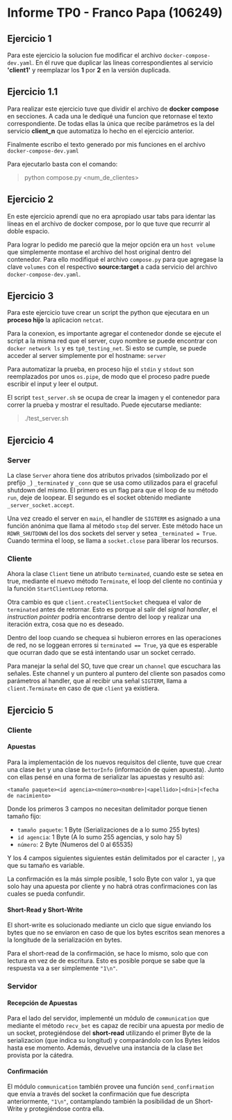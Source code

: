 # Informe TP0 - Franco Papa (106249)

## Ejercicio 1
Para este ejercicio la solucion fue modificar el archivo `docker-compose-dev.yaml`. En él ruve que duplicar las lineas correspondientes al servicio **'client1'** y reemplazar los **1** por **2** en la versión duplicada.

## Ejercicio 1.1
Para realizar este ejercicio tuve que dividir el archivo de **docker compose** en secciones. A cada una le dediqué una funcion que retornase el texto correspondiente.
De todas ellas la única que recibe parámetros es la del servicio **client_n** que automatiza lo hecho en el ejercicio anterior. 

Finalmente escribo el texto generado por mis funciones en el archivo `docker-compose-dev.yaml`

Para ejecutarlo basta con el comando:
> python compose.py \<num_de_clientes>

## Ejercicio 2
En este ejercicio aprendí que no era apropiado usar tabs para identar las líneas en el archivo de docker compose, por lo que tuve que recurrir al doble espacio. 

Para lograr lo pedido me pareció que la mejor opción era un `host volume` que simplemente montase el archivo del host original dentro del contenedor. Para ello modifiqué el archivo `compose.py` para que agregase la clave `volumes`
con el respectivo **source:target** a cada servicio del archivo `docker-compose-dev.yaml`.

## Ejercicio 3
Para este ejercicio tuve crear un script the python que ejecutara en un **proceso hijo** la aplicacion `netcat`.

Para la conexion, es importante agregar el contenedor donde se ejecute el script a la misma red que el server, cuyo nombre se puede encontrar con  `docker network ls` y es `tp0_testing_net`. Si esto se cumple, se puede acceder al server simplemente por el hostname: `server`

Para automatizar la prueba, en proceso hijo el `stdin` y `stdout` son reemplazados por unos `os.pipe`, de modo que el proceso padre puede escribir el input y leer el output. 

El script `test_server.sh` se ocupa de crear la imagen y el contenedor para correr la prueba y mostrar el resultado. Puede ejecutarse mediante:

> ./test_server.sh

## Ejercicio 4

### Server
La clase `Server` ahora tiene dos atributos privados (simbolizado por el prefijo `_`) `_terminated` y `_conn` que se usa como utilizados para el graceful shutdown del mismo. El primero es un flag para que el loop de su método `run`, deje de loopear. El segundo es el socket obtenido mediante `_server_socket.accept`.


Una vez creado el server en `main`, el handler de `SIGTERM` es asignado a una función anónima que llama al método `stop` del server. Este método hace un `RDWR_SHUTDOWN` del los dos sockets del server y setea `_terminated = True`. Cuando termina el loop, se llama a `socket.close` para liberar los recursos.



### Cliente
Ahora la clase `Client` tiene un atributo `terminated`, cuando este se setea en true, mediante el nuevo método `Terminate`, el loop del cliente no continúa y la función `StartClientLoop` retorna. 

Otra cambio es que `client.createClientSocket` chequea el valor de `terminated` antes de retornar. Esto es porque al salir del *signal handler*, el *instruction pointer* podría encontrarse dentro del loop y realizar una iteración extra, cosa que no es deseado.

Dentro del loop cuando se chequea si hubieron errores en las operaciones de red, no se loggean errores si `terminated == True`, ya que es esperable que ocurran dado que se está intentando usar un socket cerrado. 

Para manejar la señal del SO, tuve que crear un `channel` que escuchara las señales. Este channel y un puntero al puntero del cliente son pasados como parámetros al handler, que al recibir una señal `SIGTERM`, llama a `client.Terminate` en caso de que `client` ya existiera.

## Ejercicio 5

### Cliente
#### Apuestas
Para la implementación de los nuevos requisitos del cliente, tuve que crear una clase `Bet` y una clase `BettorInfo` (información de quien apuesta). Junto con ellas pensé en una forma de serializar las apuestas y resultó así:

    <tamaño paquete><id agencia><número><nombre>|<apellido>|<dni>|<fecha de nacimiento>

Donde los primeros 3 campos no necesitan delimitador porque tienen tamaño fijo:
- `tamaño paquete`: 1 Byte (Serializaciones de a lo sumo 255 bytes)
- `id agencia`: 1 Byte (A lo sumo 255 agencias, y solo hay 5)
- `número`: 2 Byte (Numeros del 0 al 65535)

Y los 4 campos siguientes siguientes están delimitados por el caracter `|`, ya que su tamaño es variable.

La confirmación es la más simple posible, 1 solo Byte con valor `1`, ya que solo hay una apuesta por cliente y no habrá otras confirmaciones con las cuales se pueda confundir.

#### Short-Read y Short-Write

El short-write es solucionado mediante un ciclo que sigue enviando los bytes que no se enviaron en caso de que los bytes escritos sean menores a la longitude de la serialización en bytes.

Para el short-read de la confirmación, se hace lo mismo, solo que con lectura en vez de de escritura. Esto es posible porque se sabe que la respuesta va a ser simplemente `"1\n"`.

### Servidor
#### Recepción de Apuestas
Para el lado del servidor, implementé un módulo de `communication` que mediante el método `recv_bet` es capaz de recibir una apuesta por medio de un socket, protegiéndose del **short-read** utilizando  el primer Byte de la serializacion (que indica su longitud) y comparándolo con los Bytes leídos hasta ese momento. Además, devuelve una instancia de la clase `Bet` provista por la cátedra. 

#### Confirmación
El módulo `communication` también provee una función `send_confirmation` que envía a través del socket la confirmación que fue descripta anteriormente, `"1\n"`, contamplando también la posibilidad de un Short-Write y protegiéndose contra ella.